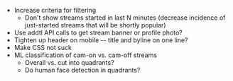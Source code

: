 * Increase criteria for filtering
  * Don't show streams started in last N minutes (decrease incidence of just-started streams that will be shortly popular)
* Use addtl API calls to get stream banner or profile photo?
* Tighten up header on mobile -- title and byline on one line?
* Make CSS not suck
* ML classification of cam-on vs. cam-off streams
  * Overall vs. cut into quadrants?
  * Do human face detection in quadrants?
